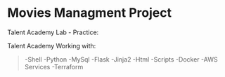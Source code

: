 # Movies Managment Project

Talent Academy Lab - Practice:

Talent Academy 
Working with: 
> -Shell
> -Python
> -MySql
> -Flask
> -Jinja2 
> -Html
> -Scripts
> -Docker
> -AWS Services
> -Terraform
